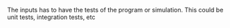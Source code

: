 The inputs has to have the tests of the program or simulation. This could be unit tests, integration tests, etc